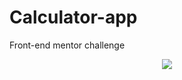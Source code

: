 

# Calculator-app
Front-end mentor challenge


<div align="center">

<img src="https://user-images.githubusercontent.com/54084553/172751319-7372ad67-f279-48d5-b52b-cd86baf68453.png">
  
  </div>


